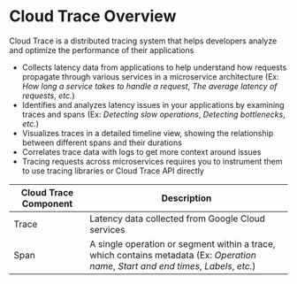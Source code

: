 # Cloud Trace Overview

Cloud Trace is a distributed tracing system that helps developers analyze and optimize the performance of their applications

* Collects latency data from applications to help understand how requests propagate through various services in a microservice architecture (Ex: *How long a service takes to handle a request*, *The average latency of requests*, *etc.*)
* Identifies and analyzes latency issues in your applications by examining traces and spans (Ex: *Detecting slow operations*, *Detecting bottlenecks*, *etc.*)
* Visualizes traces in a detailed timeline view, showing the relationship between different spans and their durations
* Correlates trace data with logs to get more context around issues
* Tracing requests across microservices requires you to instrument them to use tracing libraries or Cloud Trace API directly

| Cloud Trace Component | Description | 
| --- | --- |
| Trace | Latency data collected from Google Cloud services |
| Span | A single operation or segment within a trace, which contains metadata (Ex: *Operation name*, *Start and end times*, *Labels*, *etc.*) |
